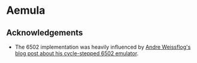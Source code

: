 # Aemula

## Acknowledgements

* The 6502 implementation was heavily influenced by
  [Andre Weissflog's blog post about his cycle-stepped 6502 emulator](https://floooh.github.io/2019/12/13/cycle-stepped-6502.html).